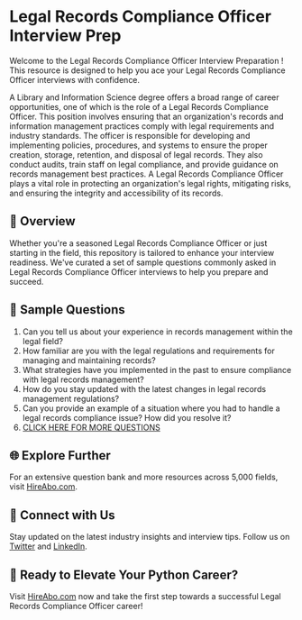 # Legal Records Compliance Officer Interview Prep

Welcome to the Legal Records Compliance Officer Interview Preparation ! This resource is designed to help you ace your Legal Records Compliance Officer interviews with confidence.

A Library and Information Science degree offers a broad range of career opportunities, one of which is the role of a Legal Records Compliance Officer. This position involves ensuring that an organization's records and information management practices comply with legal requirements and industry standards. The officer is responsible for developing and implementing policies, procedures, and systems to ensure the proper creation, storage, retention, and disposal of legal records. They also conduct audits, train staff on legal compliance, and provide guidance on records management best practices. A Legal Records Compliance Officer plays a vital role in protecting an organization's legal rights, mitigating risks, and ensuring the integrity and accessibility of its records.

## 🚀 Overview

Whether you're a seasoned Legal Records Compliance Officer or just starting in the field, this repository is tailored to enhance your interview readiness. We've curated a set of sample questions commonly asked in Legal Records Compliance Officer interviews to help you prepare and succeed.

## 📝 Sample Questions

1. Can you tell us about your experience in records management within the legal field?
2. How familiar are you with the legal regulations and requirements for managing and maintaining records?
3. What strategies have you implemented in the past to ensure compliance with legal records management?
4. How do you stay updated with the latest changes in legal records management regulations?
5. Can you provide an example of a situation where you had to handle a legal records compliance issue? How did you resolve it?
6. [CLICK HERE FOR MORE QUESTIONS](https://hireabo.com/job/18_3_51/Legal%20Records%20Compliance%20Officer)

## 🌐 Explore Further

For an extensive question bank and more resources across 5,000 fields, visit [HireAbo.com](https://www.hireabo.com).

## 📱 Connect with Us

Stay updated on the latest industry insights and interview tips. Follow us on [Twitter](https://twitter.com/hireabo) and [LinkedIn](https://www.linkedin.com/in/hire-abo-3609972a8/).

## 🚀 Ready to Elevate Your Python Career?

Visit [HireAbo.com](https://www.hireabo.com) now and take the first step towards a successful Legal Records Compliance Officer career!